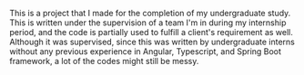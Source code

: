 This is a project that I made for the completion of my undergraduate study. This is written under the supervision of a team I'm in during my internship period, and the code is partially used to fulfill a client's requirement as well.
Although it was supervised, since this was written by undergraduate interns without any previous experience in Angular, Typescript, and Spring Boot framework, a lot of the codes might still be messy.
